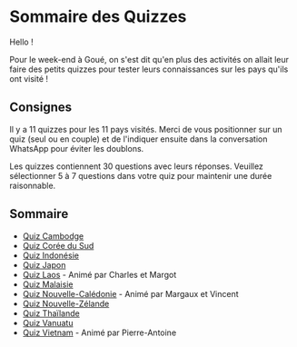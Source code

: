 # Sommaire des Quizzes

Hello !

Pour le week-end à Goué, on s'est dit qu'en plus des activités on allait leur faire des petits quizzes pour tester leurs connaissances sur les pays qu'ils ont visité !

## Consignes
Il y a 11 quizzes pour les 11 pays visités. Merci de vous positionner sur un quiz (seul ou en couple) et de l'indiquer ensuite dans la conversation WhatsApp pour éviter les doublons.

Les quizzes contiennent 30 questions avec leurs réponses. Veuillez sélectionner 5 à 7 questions dans votre quiz pour maintenir une durée raisonnable.

## Sommaire
- [Quiz Cambodge](Quizzes/Cambodge.md)
- [Quiz Corée du Sud](Quizzes/CoreeDuSud.md)
- [Quiz Indonésie](Quizzes/Indonesie.md)
- [Quiz Japon](Quizzes/Japon.md)
- [Quiz Laos](Quizzes/Laos.md) - Animé par Charles et Margot
- [Quiz Malaisie](Quizzes/Malaisie.md)
- [Quiz Nouvelle-Calédonie](Quizzes/NouvelleCaledonie.md) - Animé par Margaux et Vincent
- [Quiz Nouvelle-Zélande](Quizzes/NouvelleZelande.md)
- [Quiz Thaïlande](Quizzes/Thailand.md)
- [Quiz Vanuatu](Quizzes/Vanuatu.md)
- [Quiz Vietnam](Quizzes/Vietnam.md) - Animé par Pierre-Antoine
